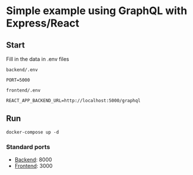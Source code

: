 # Simple example using GraphQL with Express/React


Start
-----

Fill in the data in .env files

`backend/.env` 
```dotenv
PORT=5000
```

`frontend/.env` 
```dotenv
REACT_APP_BACKEND_URL=http://localhost:5000/graphql
```

Run
---

```
docker-compose up -d
```

### Standard ports

* [Backend](http://localhost:8000/): 8000
* [Frontend](http://localhost:3001/): 3000
